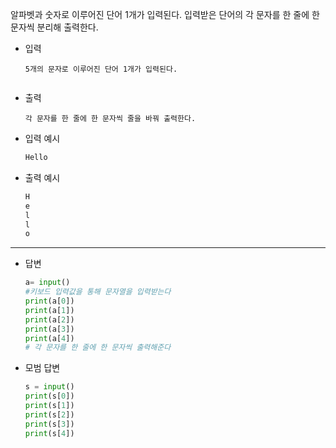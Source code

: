 알파벳과 숫자로 이루어진 단어 1개가 입력된다.
입력받은 단어의 각 문자를 한 줄에 한 문자씩 분리해 출력한다.



- 입력

  ```
  5개의 문자로 이루어진 단어 1개가 입력된다.
  
  
  ```

- 출력

  ```
  각 문자를 한 줄에 한 문자씩 줄을 바꿔 출력한다.
  
  ```

- 입력 예시

  ``` python
  Hello
  ```

  

- 출력 예시

  ```python
  H
  e
  l
  l
  o
  ```

  

---

- 답변 

  ``` python
  a= input()
  #키보드 입력값을 통해 문자열을 입력받는다
  print(a[0])
  print(a[1])
  print(a[2])
  print(a[3])
  print(a[4])
  # 각 문자를 한 줄에 한 문자씩 출력해준다
  ```

  

- 모범 답변

  ``` python
  s = input()
  print(s[0])
  print(s[1])
  print(s[2])
  print(s[3])
  print(s[4])
  
  ```

  